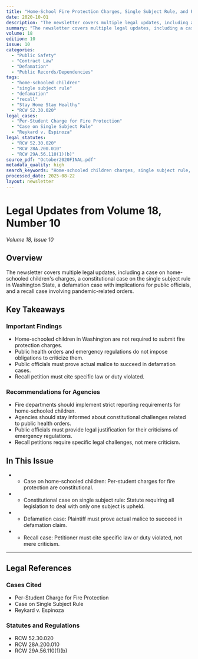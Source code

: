 ```yaml
---
title: "Home-School Fire Protection Charges, Single Subject Rule, and Pandemic Order Recall Cases"
date: 2020-10-01
description: "The newsletter covers multiple legal updates, including a case on home-schooled children's charges, a constitutional case on the single subject rule in Washington State, a defamation case with implications for public officials, and a recall case involving pandemic-related orders."
summary: "The newsletter covers multiple legal updates, including a case on home-schooled children's charges, a constitutional case on the single subject rule in Washington State, a defamation case with implications for public officials, and a recall case involving pandemic-related orders."
volume: 18
edition: 10
issue: 10
categories:
  - "Public Safety"
  - "Contract Law"
  - "Defamation"
  - "Public Records/Dependencies"
tags:
  - "home-schooled children"
  - "single subject rule"
  - "defamation"
  - "recall"
  - "Stay Home Stay Healthy"
  - "RCW 52.30.020"
legal_cases:
  - "Per-Student Charge for Fire Protection"
  - "Case on Single Subject Rule"
  - "Reykard v. Espinoza"
legal_statutes:
  - "RCW 52.30.020"
  - "RCW 28A.200.010"
  - "RCW 29A.56.110(1)(b)"
source_pdf: "October2020FINAL.pdf"
metadata_quality: high
search_keywords: "Home-schooled children charges, single subject rule, Stay Home Stay Healthy order, Jay Inslee's recall, public health regulations, defamation burden on plaintiffs, fire department safety laws..."
processed_date: 2025-08-22
layout: newsletter
---
```


# Legal Updates from Volume 18, Number 10

*Volume 18, Issue 10*

## Overview

The newsletter covers multiple legal updates, including a case on home-schooled children's charges, a constitutional case on the single subject rule in Washington State, a defamation case with implications for public officials, and a recall case involving pandemic-related orders.

## Key Takeaways

### Important Findings

- Home-schooled children in Washington are not required to submit fire protection charges.
- Public health orders and emergency regulations do not impose obligations to criticize them.
- Public officials must prove actual malice to succeed in defamation cases.
- Recall petition must cite specific law or duty violated.

### Recommendations for Agencies

- Fire departments should implement strict reporting requirements for home-schooled children.
- Agencies should stay informed about constitutional challenges related to public health orders.
- Public officials must provide legal justification for their criticisms of emergency regulations.
- Recall petitions require specific legal challenges, not mere criticism.

## In This Issue

- - Case on home-schooled children: Per-student charges for fire protection are constitutional.
- - Constitutional case on single subject rule: Statute requiring all legislation to deal with only one subject is upheld.
- - Defamation case: Plaintiff must prove actual malice to succeed in defamation claim.
- - Recall case: Petitioner must cite specific law or duty violated, not mere criticism.

---

## Legal References

### Cases Cited

- Per-Student Charge for Fire Protection
- Case on Single Subject Rule
- Reykard v. Espinoza

### Statutes and Regulations

- RCW 52.30.020
- RCW 28A.200.010
- RCW 29A.56.110(1)(b)

